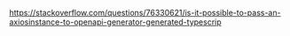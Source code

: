 https://stackoverflow.com/questions/76330621/is-it-possible-to-pass-an-axiosinstance-to-openapi-generator-generated-typescrip
